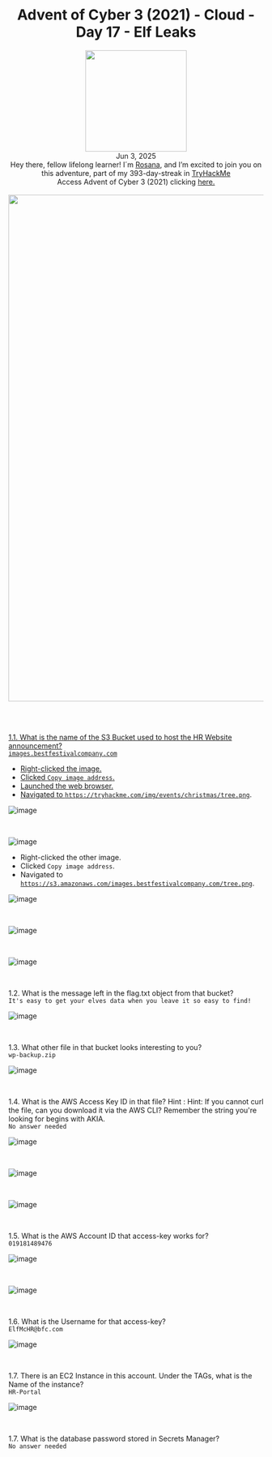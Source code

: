 <h1 align="center">Advent of Cyber 3 (2021) - Cloud - Day 17 -  Elf Leaks</h1> 
<p align="center"><img width="200px" src="https://github.com/user-attachments/assets/6371db5c-9eec-4f49-bdff-02ec11b425c9"><br>Jun 3, 2025<br> Hey there, fellow lifelong learner! I´m <a href="https://www.linkedin.com/in/rosanafssantos/">Rosana</a>, and I’m excited to join you on this adventure, part of my 393-day-streak in  <a href="https://tryhackme.com">TryHackMe</a>
<br>Access Advent of Cyber 3 (2021) clicking <a href="https://tryhackme.com/room/adventofcyber3"</a>here.<br><br>
<img width="1000px" src=""></p>

<br>
<br>

<p>1.1. What is the name of the S3 Bucket used to host the HR Website announcement?<br>
<code>images.bestfestivalcompany.com</code><br></p>

<p>

- Right-clicked the image.<br>
- Clicked <code>Copy image address</code>.<br>
- Launched the web browser.<br>
- Navigated to <code>https://tryhackme.com/img/events/christmas/tree.png</code>.</p>

![image](https://github.com/user-attachments/assets/be9a1f54-83d6-4fe2-9f53-64572242b279)

<br>

![image](https://github.com/user-attachments/assets/b02a32af-f65b-453a-8973-104331f4ce58)

<p>

- Right-clicked the other image.<br>
- Clicked <code>Copy image address</code>.<br>
- Navigated to <code>https://s3.amazonaws.com/images.bestfestivalcompany.com/tree.png</code>.</p>

![image](https://github.com/user-attachments/assets/f9ea44f0-382f-4f49-b6a4-9a90620e2fe2)

<br>

![image](https://github.com/user-attachments/assets/c4123bcb-7645-4c02-821e-657e8e330598)

<br>

![image](https://github.com/user-attachments/assets/926a2212-2fb5-4e94-b5d6-4f032ab4c7e1)

<br>


<p>1.2. What is the message left in the flag.txt object from that bucket?<br>
<code>It's easy to get your elves data when you leave it so easy to find!</code><br></p>

![image](https://github.com/user-attachments/assets/1d186d58-74d3-41f2-b784-55a54d3f3b00)

<br>

<p>1.3. What other file in that bucket looks interesting to you?<br>
<code>wp-backup.zip</code><br></p>

![image](https://github.com/user-attachments/assets/d455eadd-fb2b-4c4d-92f7-e2128f48123f)

<br>

<p>1.4. What is the AWS Access Key ID in that file? Hint : Hint: If you cannot curl the file, can you download it via the AWS CLI? Remember the string you're looking for begins with AKIA.<br>
<code>No answer needed</code><br></p>


![image](https://github.com/user-attachments/assets/d4b6fc1a-bbcf-4d95-9107-f5c5e1ef09f9)

<br>

![image](https://github.com/user-attachments/assets/4a968ed2-b710-4387-b747-7a76c2fa92c0)

<br>

![image](https://github.com/user-attachments/assets/93f695c3-011b-4b67-bd0e-63d77d004e77)

<br>

<p>1.5. What is the AWS Account ID that access-key works for?<br>
<code>019181489476</code><br></p>

![image](https://github.com/user-attachments/assets/2d657ba0-f795-4d72-a9d6-1361e67fe6cc)

<br>

![image](https://github.com/user-attachments/assets/56225f5c-38f5-48a0-bf9e-302d91137cdb)

<br>

<p>1.6. What is the Username for that access-key?<br>
<code>ElfMcHR@bfc.com</code><br></p>

![image](https://github.com/user-attachments/assets/fe8e5f1f-8745-476e-b957-a65b2659722d)


<br>


<p>1.7. There is an EC2 Instance in this account. Under the TAGs, what is the Name of the instance?<br>
<code>HR-Portal</code><br></p>

![image](https://github.com/user-attachments/assets/1e9ce646-75c2-43bb-a52f-19b81838f511)

<br>

<p>1.7. What is the database password stored in Secrets Manager?<br>
<code>No answer needed</code><br></p>

<br>
<br>
